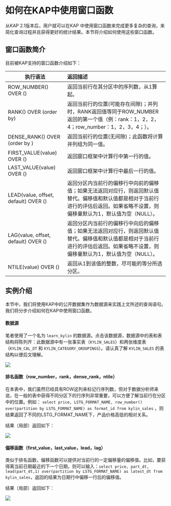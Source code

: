 # 如何在KAP中使用窗口函数

从KAP 2.1版本后，用户就可以在KAP 中使用窗口函数来完成更多复杂的查询，来简化查询过程并且获得更好的统计结果。本节将介绍如何使用这些窗口函数。



## 窗口函数简介

目前被KAP支持的窗口函数介绍如下：

| 执行语法                                 | 返回描述                                     |
| ------------------------------------ | :--------------------------------------- |
| ROW_NUMBER() OVER ()                 | 返回当前行在其分区中的序列数，从1算起。                     |
| RANK() OVER (order by)               | 返回当前行的位置(可能存在间隙)；并列时，RANK返回值等同于ROW_NUMBER返回的第一个值（例：rank：1，2，2，4；row_number：1，2，3，4；）。 |
| DENSE_RANK() OVER (order by )        | 返回当前行的位置(无间隙)；此函数将计算并列组为同一值。             |
| FIRST_VALUE(value) OVER ()           | 返回窗口框架中计算行中第一行的值。                        |
| LAST_VALUE(value) OVER ()            | 返回窗口框架中计算行中最后一行的值。                       |
| LEAD(value, offset, default) OVER () | 返回分区内当前行的偏移行中向前的偏移值；如果无法返回对应行，则返回默认值替代。偏移值和默认值都是相对于当前行进行的评估后返回。如果省略不设置，则偏移量默认为1，默认值为空（NULL）。 |
| LAG(value, offset, default) OVER ()  | 返回分区内当前行的偏移行中向后的偏移值；如果无法返回对应行，则返回默认值替代。偏移值和默认值都是相对于当前行进行的评估后返回。如果省略不设置，则偏移量默认为1，默认值为空（NULL）。 |
| NTILE(value) OVER ()                 | 返回从1到该值的整数，尽可能的等分所选分区。                   |



## 实例介绍

本节中，我们将使用KAP中的公开数据集作为数据源来实践上文所述的查询语句。我们将分步介绍如何在KAP中使用窗口函数。

#### 数据源

笔者使用了一个名为 `learn_kylin` 的数据源。点击该数据源，数据源中的表和表结构将陈列开：此数据源中有一张事实表（`KYLIN_SALES`）和两张维度表（`KYLIN_CAL_DT` 和 `KYLIN_CATEGORY_GROUPINGS`）。请认真了解 `KYLIN_SALES` 的表结构以便后文理解。

![](image/wd_datasample.png)



#### 排名函数（row_number，rank，dense_rank，ntile）

在本表中，我们虽然已经具有ROW这列来标记行序列数，但对于数据分析师来说，在一般的表中获得不同分区下的行序列非常重要，可以方便了解当前行在分区中的位置。例如： `select price, LSTG_FORMAT_NAME, row_number() over(partition by LSTG_FORMAT_NAME) as format_id from kylin_sales` ，则结果返回了不同的LSTG_FORMAT_NAME下，产品价格高低的相对关系。

结果（局部）返回如下：

![](image/wd_row_number.png)



#### 偏移函数（first_value，last_value，lead，lag）

类似于排名函数，偏移函数可以提供对当前行的一定偏移量的偏移值。比如，要获得离当前日期最近的下一个日期，则可以输入：`select price, part_dt, lead(part_dt,1) over(partition by LSTG_FORMAT_NAME) as latest_dt from kylin_sales`，返回的结果为日期行中偏移一行后的偏移值。

结果（局部）返回如下：

![](image/wd_lead_date.png)


